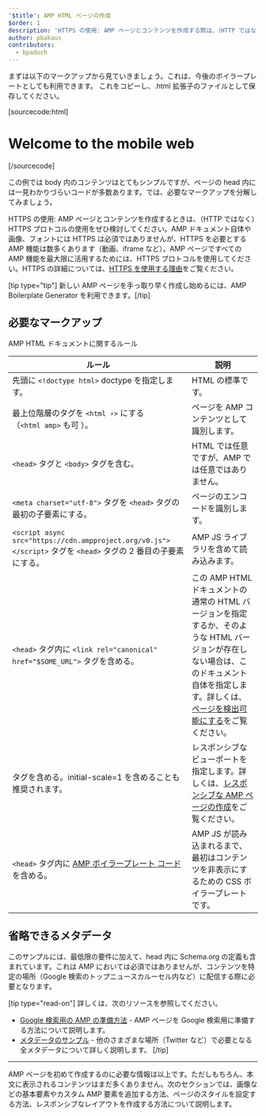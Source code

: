 ```yaml
---
'$title': AMP HTML ページの作成
$order: 1
description: 'HTTPS の使用: AMP ページとコンテンツを作成する際は、（HTTP ではなく）HTTPS プロトコルの使用をぜひ検討してください。AMP ドキュメント自体では HTTPS は必須ではありませんが ...'
author: pbakaus
contributors:
  - bpaduch
---
```


まずは以下のマークアップから見ていきましょう。これは、今後のボイラープレートとしても利用できます。 これをコピーし、.html 拡張子のファイルとして保存してください。

[sourcecode:html]

<!doctype html>
<html amp lang="en">
  <head>
    <meta charset="utf-8">
    <script async src="https://cdn.ampproject.org/v0.js"></script>
    <title>Hello, AMPs</title>
    <link rel="canonical" href="{{doc.url}}">
    <meta name="viewport" content="width=device-width">
    <script type="application/ld+json">
      {
        "@context": "http://schema.org",
        "@type": "NewsArticle",
        "headline": "Open-source framework for publishing content",
        "datePublished": "2015-10-07T12:02:41Z",
        "image": [
          "logo.jpg"
        ]
      }
    </script>
    <style amp-boilerplate>body{-webkit-animation:-amp-start 8s steps(1,end) 0s 1 normal both;-moz-animation:-amp-start 8s steps(1,end) 0s 1 normal both;-ms-animation:-amp-start 8s steps(1,end) 0s 1 normal both;animation:-amp-start 8s steps(1,end) 0s 1 normal both}@-webkit-keyframes -amp-start{from{visibility:hidden}to{visibility:visible}}@-moz-keyframes -amp-start{from{visibility:hidden}to{visibility:visible}}@-ms-keyframes -amp-start{from{visibility:hidden}to{visibility:visible}}@-o-keyframes -amp-start{from{visibility:hidden}to{visibility:visible}}@keyframes -amp-start{from{visibility:hidden}to{visibility:visible}}</style><noscript><style amp-boilerplate>body{-webkit-animation:none;-moz-animation:none;-ms-animation:none;animation:none}</style></noscript>
  </head>
  <body>
    <h1>Welcome to the mobile web</h1>
  </body>
</html>
[/sourcecode]

この例では body 内のコンテンツはとてもシンプルですが、ページの head 内には一見わかりづらいコードが多数あります。では、必要なマークアップを分解してみましょう。

HTTPS の使用: AMP ページとコンテンツを作成するときは、（HTTP ではなく）HTTPS プロトコルの使用をぜひ検討してください。AMP ドキュメント自体や画像、フォントには HTTPS は必須ではありませんが、HTTPS を必要とする AMP 機能は数多くあります（動画、iframe など）。AMP ページですべての AMP 機能を最大限に活用するためには、HTTPS プロトコルを使用してください。HTTPS の詳細については、[HTTPS を使用する理由](https://developers.google.com/web/fundamentals/security/encrypt-in-transit/why-https)をご覧ください。

[tip type="tip"] 新しい AMP ページを手っ取り早く作成し始めるには、<a>AMP Boilerplate Generator</a> を利用できます。[/tip]

## 必要なマークアップ

AMP HTML ドキュメントに関するルール

| ルール                                                                                                                                  | 説明                                                                                                                                                                                                                                                                             |
| --------------------------------------------------------------------------------------------------------------------------------------- | -------------------------------------------------------------------------------------------------------------------------------------------------------------------------------------------------------------------------------------------------------------------------------- |
| 先頭に `<!doctype html>` doctype を指定します。                                                                                         | HTML の標準です。                                                                                                                                                                                                                                                                |
| 最上位階層のタグを `<html ⚡>` にする<br>（`<html amp>` も可 ）。                                                                       | ページを AMP コンテンツとして識別します。                                                                                                                                                                                                                                        |
| `<head>` タグと `<body>` タグを含む。                                                                                                   | HTML では任意ですが、AMP では任意ではありません。                                                                                                                                                                                                                                |
| `<meta charset="utf-8">` タグを `<head>` タグの最初の子要素にする。                                                                     | ページのエンコードを識別します。                                                                                                                                                                                                                                                 |
| `<script async src="https://cdn.ampproject.org/v0.js"></script>` タグを `<head>` タグの 2 番目の子要素にする。                          | AMP JS ライブラリを含めて読み込みます。                                                                                                                                                                                                                                          |
| `<head>` タグ内に `<link rel="canonical" href="$SOME_URL">` タグを含める。                                                              | この AMP HTML ドキュメントの通常の HTML バージョンを指定するか、そのような HTML バージョンが存在しない場合は、このドキュメント自体を指定します。詳しくは、[ページを検出可能にする](../../../../documentation/guides-and-tutorials/optimize-measure/discovery.md)をご覧ください。 |
| <code><meta name="viewport" content="width=device-width"></code> タグを含める。initial-scale=1 を含めることも推奨されます。             | レスポンシブなビューポートを指定します。詳しくは、[レスポンシブな AMP ページの作成](../../../../documentation/guides-and-tutorials/develop/style_and_layout/responsive_design.md)をご覧ください。                                                                                |
| `<head>` タグ内に [AMP ボイラープレート コード](../../../../documentation/guides-and-tutorials/learn/spec/amp-boilerplate.md)を含める。 | AMP JS が読み込まれるまで、最初はコンテンツを非表示にするための CSS ボイラープレートです。                                                                                                                                                                                       |

## 省略できるメタデータ

このサンプルには、最低限の要件に加えて、head 内に Schema.org の定義も含まれています。これは AMP においては必須ではありませんが、コンテンツを特定の場所（Google 検索のトップニュースカルーセル内など）に配信する際に必要となります。

[tip type="read-on"] 詳しくは、次のリソースを参照してください。

- [Google 検索用の AMP の準備方法](https://developers.google.com/amp/docs) - AMP ページを Google 検索用に準備する方法について説明します。
- [メタデータのサンプル](https://github.com/ampproject/amphtml/tree/master/examples/metadata-examples) - 他のさまざまな場所（Twitter など）で必要となる全メタデータについて詳しく説明します。 [/tip]

<hr>

AMP ページを初めて作成するのに必要な情報は以上です。ただしもちろん、本文に表示されるコンテンツはまだ多くありません。次のセクションでは、画像などの基本要素やカスタム AMP 要素を追加する方法、ページのスタイルを設定する方法、レスポンシブなレイアウトを作成する方法について説明します。
